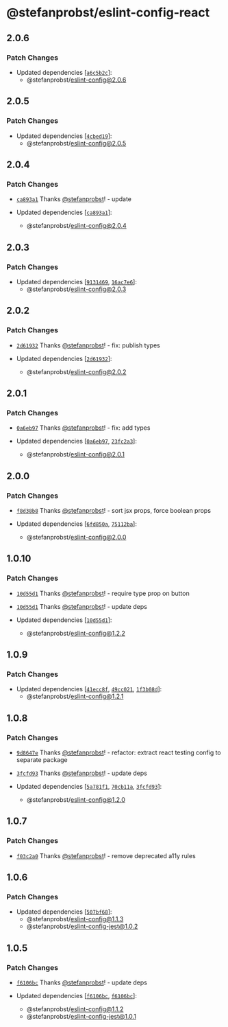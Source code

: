 # @stefanprobst/eslint-config-react

## 2.0.6

### Patch Changes

- Updated dependencies
  [[`a6c5b2c`](https://github.com/stefanprobst/eslint-config/commit/a6c5b2c5793cd22c3dddb89618860d8b2c3d838a)]:
  - @stefanprobst/eslint-config@2.0.6

## 2.0.5

### Patch Changes

- Updated dependencies
  [[`4cbed19`](https://github.com/stefanprobst/eslint-config/commit/4cbed19ddfab5f7a4a414972e279e44815f1d6e7)]:
  - @stefanprobst/eslint-config@2.0.5

## 2.0.4

### Patch Changes

- [`ca893a1`](https://github.com/stefanprobst/eslint-config/commit/ca893a151738058aaf694801a9bed1c45c9003da)
  Thanks [@stefanprobst](https://github.com/stefanprobst)! - update

- Updated dependencies
  [[`ca893a1`](https://github.com/stefanprobst/eslint-config/commit/ca893a151738058aaf694801a9bed1c45c9003da)]:
  - @stefanprobst/eslint-config@2.0.4

## 2.0.3

### Patch Changes

- Updated dependencies
  [[`9131469`](https://github.com/stefanprobst/eslint-config/commit/91314695eb22de49e5598d48253d7efbcc11ddb4),
  [`16ac7e6`](https://github.com/stefanprobst/eslint-config/commit/16ac7e608bb875e24cc7849f0c5995756aa5ea18)]:
  - @stefanprobst/eslint-config@2.0.3

## 2.0.2

### Patch Changes

- [`2d61932`](https://github.com/stefanprobst/eslint-config/commit/2d61932a36ac0b1af2b4b276e063a650223260c0)
  Thanks [@stefanprobst](https://github.com/stefanprobst)! - fix: publish types

- Updated dependencies
  [[`2d61932`](https://github.com/stefanprobst/eslint-config/commit/2d61932a36ac0b1af2b4b276e063a650223260c0)]:
  - @stefanprobst/eslint-config@2.0.2

## 2.0.1

### Patch Changes

- [`0a6eb97`](https://github.com/stefanprobst/eslint-config/commit/0a6eb97062f1699c4717761de96e512db8532b8e)
  Thanks [@stefanprobst](https://github.com/stefanprobst)! - fix: add types

- Updated dependencies
  [[`0a6eb97`](https://github.com/stefanprobst/eslint-config/commit/0a6eb97062f1699c4717761de96e512db8532b8e),
  [`23fc2a3`](https://github.com/stefanprobst/eslint-config/commit/23fc2a3a2114b2871e0e864281096f1d79bee2dc)]:
  - @stefanprobst/eslint-config@2.0.1

## 2.0.0

### Patch Changes

- [`f8d38b8`](https://github.com/stefanprobst/eslint-config/commit/f8d38b85ff80b1930417b1bb1a69209717e92e8a)
  Thanks [@stefanprobst](https://github.com/stefanprobst)! - sort jsx props, force boolean props

- Updated dependencies
  [[`6fd850a`](https://github.com/stefanprobst/eslint-config/commit/6fd850ab1ed7da70c1db63fafd14e912796ae810),
  [`75112ba`](https://github.com/stefanprobst/eslint-config/commit/75112ba448aeba4a12ccce8a688bf533caa28479)]:
  - @stefanprobst/eslint-config@2.0.0

## 1.0.10

### Patch Changes

- [`10d55d1`](https://github.com/stefanprobst/eslint-config/commit/10d55d155fa76fec548afbec67564c7c85d29edf)
  Thanks [@stefanprobst](https://github.com/stefanprobst)! - require type prop on button

- [`10d55d1`](https://github.com/stefanprobst/eslint-config/commit/10d55d155fa76fec548afbec67564c7c85d29edf)
  Thanks [@stefanprobst](https://github.com/stefanprobst)! - update deps

- Updated dependencies
  [[`10d55d1`](https://github.com/stefanprobst/eslint-config/commit/10d55d155fa76fec548afbec67564c7c85d29edf)]:
  - @stefanprobst/eslint-config@1.2.2

## 1.0.9

### Patch Changes

- Updated dependencies
  [[`41ecc8f`](https://github.com/stefanprobst/eslint-config/commit/41ecc8f66e78516a15aa30337db7c83f7c9e6615),
  [`49cc021`](https://github.com/stefanprobst/eslint-config/commit/49cc021b3b8f8b78b69f3782f97272913e31046b),
  [`1f3b08d`](https://github.com/stefanprobst/eslint-config/commit/1f3b08d9516ae1aaf0c2f65e11c313216f47360c)]:
  - @stefanprobst/eslint-config@1.2.1

## 1.0.8

### Patch Changes

- [`9d8647e`](https://github.com/stefanprobst/eslint-config/commit/9d8647e5568b6060bac33ce3f458ee2a1a9464b9)
  Thanks [@stefanprobst](https://github.com/stefanprobst)! - refactor: extract react testing config
  to separate package

- [`3fcfd93`](https://github.com/stefanprobst/eslint-config/commit/3fcfd93b61e832087b6e755b513739f88513c87b)
  Thanks [@stefanprobst](https://github.com/stefanprobst)! - update deps

- Updated dependencies
  [[`5a781f1`](https://github.com/stefanprobst/eslint-config/commit/5a781f186c9d9d4dd24b098d4e96ac71f84f857c),
  [`70cb11a`](https://github.com/stefanprobst/eslint-config/commit/70cb11ad7548f41aaf55b9378b14dfb29cbbc1af),
  [`3fcfd93`](https://github.com/stefanprobst/eslint-config/commit/3fcfd93b61e832087b6e755b513739f88513c87b)]:
  - @stefanprobst/eslint-config@1.2.0

## 1.0.7

### Patch Changes

- [`f03c2a0`](https://github.com/stefanprobst/eslint-config/commit/f03c2a070f848c486e16599c96077f90d2779a80)
  Thanks [@stefanprobst](https://github.com/stefanprobst)! - remove deprecated a11y rules

## 1.0.6

### Patch Changes

- Updated dependencies
  [[`507bf68`](https://github.com/stefanprobst/eslint-config/commit/507bf68a9fe9a9486592b5174ae2b055a983e217)]:
  - @stefanprobst/eslint-config@1.1.3
  - @stefanprobst/eslint-config-jest@1.0.2

## 1.0.5

### Patch Changes

- [`f6106bc`](https://github.com/stefanprobst/eslint-config/commit/f6106bc4401f13a958c8380e97a3e64cc0e4da55)
  Thanks [@stefanprobst](https://github.com/stefanprobst)! - update deps

- Updated dependencies
  [[`f6106bc`](https://github.com/stefanprobst/eslint-config/commit/f6106bc4401f13a958c8380e97a3e64cc0e4da55),
  [`f6106bc`](https://github.com/stefanprobst/eslint-config/commit/f6106bc4401f13a958c8380e97a3e64cc0e4da55)]:
  - @stefanprobst/eslint-config@1.1.2
  - @stefanprobst/eslint-config-jest@1.0.1
